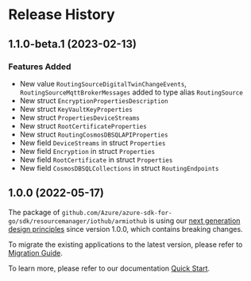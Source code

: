 # Release History

## 1.1.0-beta.1 (2023-02-13)
### Features Added

- New value `RoutingSourceDigitalTwinChangeEvents`, `RoutingSourceMqttBrokerMessages` added to type alias `RoutingSource`
- New struct `EncryptionPropertiesDescription`
- New struct `KeyVaultKeyProperties`
- New struct `PropertiesDeviceStreams`
- New struct `RootCertificateProperties`
- New struct `RoutingCosmosDBSQLAPIProperties`
- New field `DeviceStreams` in struct `Properties`
- New field `Encryption` in struct `Properties`
- New field `RootCertificate` in struct `Properties`
- New field `CosmosDBSQLCollections` in struct `RoutingEndpoints`


## 1.0.0 (2022-05-17)

The package of `github.com/Azure/azure-sdk-for-go/sdk/resourcemanager/iothub/armiothub` is using our [next generation design principles](https://azure.github.io/azure-sdk/general_introduction.html) since version 1.0.0, which contains breaking changes.

To migrate the existing applications to the latest version, please refer to [Migration Guide](https://aka.ms/azsdk/go/mgmt/migration).

To learn more, please refer to our documentation [Quick Start](https://aka.ms/azsdk/go/mgmt).